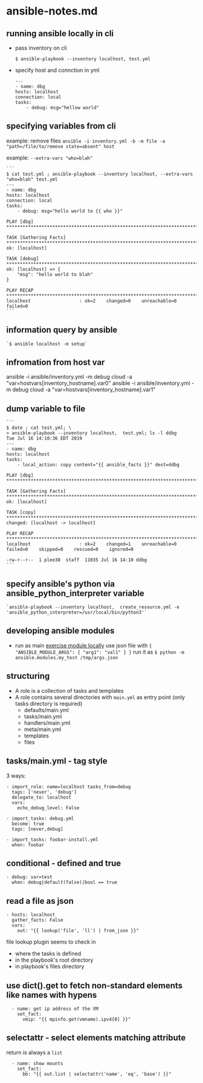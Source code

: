 # ansible-notes.md

## running ansible locally in cli

* pass inventory on cli

  `$ ansible-playbook --inventory localhost, test.yml`

* specify host and connction in yml

    ```
    ---
    - name: dbg
    hosts: localhost
    connection: local
    tasks:
        - debug: msg="hellow world"
    ```

## specifying variables from cli

example: remove files
`ansible -i inventory.yml -b -m file -a "path=/file/to/remove state=absent" host`

example: `--extra-vars "who=blah"`

    ```
    $ cat test.yml ; ansible-playbook --inventory localhost, --extra-vars "who=blah" test.yml
    ---
    - name: dbg
    hosts: localhost
    connection: local
    tasks:
        - debug: msg="hello world to {{ who }}"

    PLAY [dbg] *************************************************************************************************************

    TASK [Gathering Facts] *************************************************************************************************
    ok: [localhost]

    TASK [debug] ***********************************************************************************************************
    ok: [localhost] => {
        "msg": "hello world to blah"
    }

    PLAY RECAP *************************************************************************************************************
    localhost                  : ok=2    changed=0    unreachable=0    failed=0
    ```

## information query by ansible

    `$ ansible localhost -m setup`


## infromation from host var
ansible -i ansible/inventory.yml -m debug cloud -a "var=hostvars[inventory_hostname].var0"
ansible -i ansible/inventory.yml -m debug cloud -a "var=hostvars[inventory_hostname].var1"

## dump variable to file

    ```
    $ date ; cat test.yml; \
    > ansible-playbook --inventory localhost,  test.yml; ls -l ddbg
    Tue Jul 16 14:10:36 EDT 2019
    ---
    - name: dbg
    hosts: localhost
    tasks:
        - local_action: copy content="{{ ansible_facts }}" dest=ddbg

    PLAY [dbg] *************************************************************************************************************

    TASK [Gathering Facts] *************************************************************************************************
    ok: [localhost]

    TASK [copy] ************************************************************************************************************
    changed: [localhost -> localhost]

    PLAY RECAP *************************************************************************************************************
    localhost                  : ok=2    changed=1    unreachable=0    failed=0    skipped=0    rescued=0    ignored=0

    -rw-r--r--  1 plee38  staff  11035 Jul 16 14:10 ddbg
    ```

## specify ansible's python via ansible_python_interpreter variable

    `ansible-playbook --inventory localhost,  create_resource.yml -e 'ansible_python_interpreter=/usr/local/bin/python3'`

## developing ansible modules
* run as main [exercise module locally](https://docs.ansible.com/ansible/latest/dev_guide/developing_modules_general.html#exercising-module-code-locally)
  use json file with `{ "ANSIBLE_MODULE_ARGS": { "arg1": "val1" } }`
  run it as `$ python -m ansible.modules.my_test /tmp/args.json`
  
## structuring
* A role is a collection of tasks and templates
* A role contains several directories with `main.yml` as entry point (only tasks directory is required)
  * defaults/main.yml
  * tasks/main.yml
  * handlers/main.yml
  * meta/main.yml
  * templates
  * files

## tasks/main.yml - tag style
3 ways:
```
- import_role: name=localhost tasks_from=debug
  tags: ['never', 'debug']
  delegate_to: localhost
  vars:
    echo_debug_level: False
```
```
- import_tasks: debug.yml
  become: true
  tags: [never,debug]
```
```
- import_tasks: foobar-install.yml
  when: foobar
```

## conditional - defined and true
```
- debug: var=test
  when: debug|default(false)|bool == true
```

## read a file as json
```
- hosts: localhost
  gather_facts: False
  vars:
    out: "{{ lookup('file', 'll') | from_json }}"
```
file lookup plugin seems to check in
* where the tasks is defined
* in the playbook's root directory
* in playbook's files directory

## use dict().get to fetch non-standard elements like names with hypens
```
  - name: get ip address of the VM
    set_fact:
      vmip: "{{ mpinfo.get(vmname).ipv4[0] }}"
```

## selectattr - select elements matching attribute
return is always a `list`
```
  - name: show mounts
    set_fact:
      bb: "{{ out.list | selectattr('name', 'eq', 'base') }}"
```
